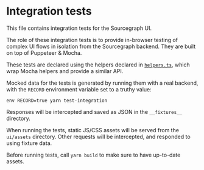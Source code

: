 # Integration tests

This file contains integration tests for the Sourcegraph UI.

The role of these integration tests is to provide in-browser testing of complex UI flows in isolation from the Sourcegraph backend. They are built on top of Puppeteer & Mocha.

These tests are declared using the helpers declared in [`helpers.ts`](./helpers.ts), which wrap Mocha helpers and provide a similar API.

Mocked data for the tests is generated by running them with a real backend, with the `RECORD` environment variable set to a truthy value:

```
env RECORD=true yarn test-integration
```

Responses will be intercepted and saved as JSON in the `__fixtures__` directory.

When running the tests, static JS/CSS assets will be served from the `ui/assets` directory. Other requests will be intercepted, and responded to using fixture data.

Before running tests, call `yarn build` to make sure to have up-to-date assets.
